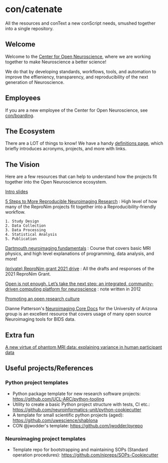 # con/catenate

All the resources and conText a new conScript needs, smushed together into a single repository.

## Welcome

Welcome to the [Center for Open Neuroscience](https://centerforopenneuroscience.org/), where we are working together to make Neuroscience a better science!

We do that by developing standards, workflows, tools, and automation to improve the effieniency, transparency, and reproducibility of the next generation of Neuroscience.

## Employees

If you are a new employee of the Center for Open Neuroscience, see [con/boarding](conboarding.md).

## The Ecosystem

There are a LOT of things to know!
We have a handy [definitions page](definitions.md), which briefly introduces acronyms, projects, and more with links.

## The Vision

Here are a few resources that can help to understand how the projects fit together into the Open Neuroscience ecosystem.

[Intro slides](https://datasets.datalad.org/centerforopenneuroscience/talks/2022-nih-compcore.html#/)

[5 Steps to More Reproducible Neuroimaging Research](https://www.repronim.org/5steps)
: High level of how many of the ReproNim projects fit together into a Reproducibility-friendly workflow.

    1. Study Design
    2. Data Collection
    3. Data Processing
    4. Statistical Analysis
    5. Publication


[Dartmouth neuroimaging fundamentals](https://dartbrains.org/content/intro.html)
: Course that covers basic MRI physics, and high level explanations of programming, data analysis, and more!

[(private) ReproNim grant 2021 drive](https://drive.google.com/drive/folders/1AbpaqrCnInU-0V7KCxIn0RdG7578JrzI?ths=true)
: All the drafts and responses of the 2021 ReproNim Grant.

[Open is not enough. Let’s take the next step: an integrated, community-driven computing platform for neuroscience](https://www.frontiersin.org/articles/10.3389/fninf.2012.00022/full)
: note written in 2012

[Promoting an open research culture](https://www.science.org/doi/10.1126/science.aab2374)

Dianne Patterson's [Neuroimaging Core Docs](https://neuroimaging-core-docs.readthedocs.io/en/latest/index.html) for the University of Arizona group is an excellent resource that covers usage of many open source Neuroimaging tools for BIDS data. 

## Extra fun

[A new virtue of phantom MRI data: explaining variance in human participant data](https://f1000research.com/articles/9-1131/v1)

## Useful projects/References

### Python project templates

- Python package template for new research software projects: https://github.com/UCL-ARC/python-tooling
- Utility to create a basic Python project structure with tests, CI etc.: https://github.com/neuroinformatics-unit/python-cookiecutter
- A template for small scientific python projects (aged): https://github.com/uwescience/shablona
- CON @jwodder's template: https://github.com/jwodder/pyrepo

### Neuroimaging project templates

- Template repo for bootstrapping and maintaining SOPs (Standard operation procedures): https://github.com/nipreps/SOPs-Cookiecutter
